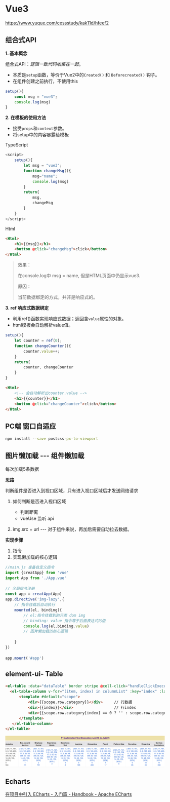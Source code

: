 # Vue3

https://www.yuque.com/cessstudy/kak11d/hfeef2

## 组合式API

**1. 基本概念**

组合式API：*逻辑一致代码收集在一起*。

- 本质是`setup`函数，等价于Vue2中的`Created()` 和 `Beforecreated()` 钩子。
- 在组件创建之前执行，不使用this

```typescript
setup(){
    const msg = "vue3";
    console.log(msg)
}
```

**2. 在模板的使用方法**

- 接受`props`和`context`参数。
- 将setup中的内容暴露给模板

TypeScript

```js
<script>
    setup(){
        let msg = "vue3";
        function changeMsg(){
            msg="name";
            console.log(msg)
        }
        return{
            msg,
            changeMsg
        }
    }
</script>
```

Html

```html
<Html>
    <h1>{{msg}}</h1>
    <button @click="changeMsg">click</button>
</Html>
```

> 效果：
>
> 在console.log中 msg = name, 但是HTML页面中仍显示vue3.
>
> 原因：
>
> 当前数据绑定的方式，并非是响应式的。

**3. ref 响应式数据绑定**

- 利用ref()函数实现响应式数据；返回含`value`属性的对象。
- html模板会自动解析value值。

```typescript
setup(){
    let counter = ref(0);
    function changeCounter(){
        counter.value++;
    }
    return{
        counter, changeCounter
    }
}
```

```html
<Html>
    <!-- 会自动解析出counter.value -->
    <h1>{{counter}}</h1>
    <button @click="changeCounter">click</button>
</Html>
```



## PC端 窗口自适应

```cmd
npm install --save postcss-px-to-viewport
```



## 图片懒加载 --- 组件懒加载

每次加载5条数据

**思路**

判断组件是否进入到视口区域，只有进入视口区域后才发送网络请求

1. 如何判断是否进入视口区域
   - 判断距离
   - vueUse 监听 api

2. img.src = url --- 对于组件来说，再加后需要自动拉去数据。

**实现步骤**

1. 指令
2. 实现懒加载的核心逻辑

```js
//main.js 准备自定义指令
import {creatApp} from 'vue'
import App from './App.vue'

// 全局指令注册
const app = creatApp(App)
app.directive('img-lazy',{
    // 指令挂载后自动执行
    mounted(el, binding){
        // el:指令挂载到的元素 dom img
        // binding: value 指令等于后面表达式的值
        console.log(el,binding.value)
        // 图片懒加载的核心逻辑
        
    }
})

app.mount('#app')
```



## element-ui- Table

```html
<el-table :data="dataTable" border stripe @cell-click="handleClickExecution" scrollbar-always-on v-loading="Loading">
  <el-table-column v-for="(item, index) in columnList" :key="index" :label="item" min-width="116">
      <template #default="scope">
          <div>{{scope.row.category}}</div>		// 行数据
          <div>{{index}}</div>					// 行index
          <div>{{scope.row.category[index] == 0 ? '' : scope.row.category[index]}}</div>
      </template>	
   </el-table-column>
</el-table>
```



![image-20230721115347138](Notepic/image-20230721115347138.png)



## Echarts

[在项目中引入 ECharts - 入门篇 - Handbook - Apache ECharts](https://echarts.apache.org/handbook/zh/basics/import)
